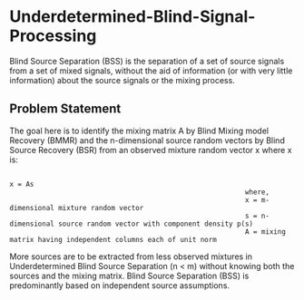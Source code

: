 # Underdetermined-Blind-Signal-Processing
Blind Source Separation (BSS) is the separation of a set of source signals from a set of mixed signals, without the aid of information (or with very little information) about the
source signals or the mixing process. 

## Problem Statement 
The goal here is to identify the mixing matrix A by Blind Mixing model Recovery (BMMR) and the n-dimensional source random vectors by Blind Source Recovery (BSR) from an observed mixture random vector x where x is:
<p>
  
                                                                                 x = As
                                                              where,
                                                              x = m-dimensional mixture random vector
                                                              s = n-dimensional source random vector with component density p(s)
                                                              A = mixing matrix having independent columns each of unit norm
More sources are to be extracted from less observed mixtures in Underdetermined Blind Source Separation (n < m) without knowing both the sources and the mixing matrix. Blind Source Separation (BSS) is predominantly based on independent source assumptions.
